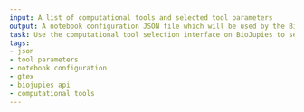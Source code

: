```yaml
---
input: A list of computational tools and selected tool parameters
output: A notebook configuration JSON file which will be used by the BioJupies API to generate the notebook containing an analysis of the GTEx samples
task: Use the computational tool selection interface on BioJupies to select and customize the downstream analysis
tags:
- json
- tool parameters
- notebook configuration
- gtex
- biojupies api
- computational tools
---
```

